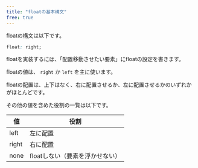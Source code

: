 ```yaml
---
title: "floatの基本構文"
free: true
---
```


floatの構文は以下です。

```css
float: right;
```

floatを実装するには、「配置移動させたい要素」にfloatの設定を書きます。

floatの値は、 `right` か `left` を主に使います。

floatの配置は、上下はなく、右に配置させるか、左に配置させるかのいずれかがほとんどです。

その他の値を含めた役割の一覧は以下です。

値 | 役割
------------ | -------------
left | 左に配置
right | 右に配置
none | floatしない（要素を浮かせない）

